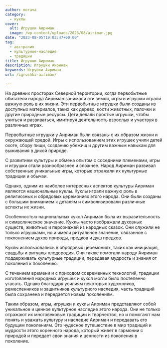 ```yaml
---
author: morava
category:
  - куклы
cover:
  alt: Игрушки Аириман
  image: /wp-content/uploads/2023/08/airiman.jpg
date: "2023-08-05T19:03:47+00:00"
tag:
  - австралия
  - культурное-наследие
  - традиции
title: Игрушки Аириман
description: Игрушки Аириман
keywords: Игрушки Аириман
url: /igrushki-airiman/

---
```

На древних просторах Северной территории, когда первобытные обитатели народа Аириман занимали эти земли, игры и игрушки играли важную роль в их жизни. Эти первобытные игрушки были созданы из доступных материалов, таких как дерево, кости животных, палочки и другие природные ресурсы. Дети делали простые игрушки, чтобы учиться и развиваться, имитируя деятельность взрослых и участвуя в различных играх.

Первобытные игрушки у Аириман были связаны с их образом жизни и окружающей средой. Игры с использованием этих игрушек учили детей охоте, сбору пищи, созданию убежищ и другим важным навыкам для выживания в дикой природе.

С развитием культуры и обмена опытом с соседними племенами, игры и игрушки стали разнообразнее и сложнее. Народ Аириман развивал собственные уникальные игры, которые отражали их культурные традиции и обычаи.

Однако, одним из наиболее интересных аспектов культуры Аириман являются национальные куклы. Куклы играли важную роль в религиозных и обрядовых церемониях этого народа. Они были созданы с большим вниманием к деталям и символизировали различные аспекты их жизни.

Особенностью национальных кукол Аириман была их выразительность и символическое значение. Куклы часто изображали духовных существ, животных и персонажей из народных сказок. Они служили не только игрушками, но и имели ритуальное значение, связанное с поклонением духов природы, предков и душ предков.

Куклы использовались в обрядовых церемониях, таких как инициация, свадьбы и ритуалы плодородия. Они также помогали народу Аириман поддерживать культурные традиции, передавая мудрость и знания от поколения к поколению.

С течением времени и с приходом современных технологий, традиции изготовления народных игрушек и кукол могли было постепенно угасать. Однако благодаря усилиям некоторых художников, ремесленников и защитников культурного наследия, часть традиций была сохранена и передается новым поколениям.

Таким образом, игры, игрушки и куклы Аириман представляют собой уникальное и ценное культурное наследие этого народа. Они не только отражают их многовековые традиции и творчество, но и помогают нам понять и уважать культуру и наследие Аириман и передавать его будущим поколениям. Это чудесное путешествие в мир традиций и мудрости этого коренного народа, который живет в гармонии с природой и передает свои знания и ценности из поколения в поколение.
